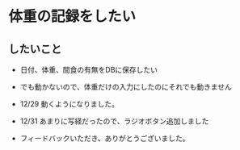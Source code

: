 # 体重の記録をしたい

## したいこと

- 日付、体重、間食の有無をDBに保存したい

- でも動かないので、体重だけの入力にしたのにそれでも動きません

- 12/29 動くようになりました。

- 12/31 あまりに写経だったので、ラジオボタン追加しました

- フィードバックいただき、ありがとうございました。


